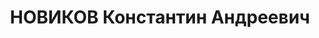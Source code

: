 ---
title: НОВИКОВ Константин Андреевич
description: "Род. в 1889, Курская обл., русский, обр.: незаконченное высшее, б/п.\
  \ Уфгорпит, экономист \n  Арестован 08.02.1937. Обв. по ст. 58-10, 58-11. Приговор:\
  \ ВМН. Расстрелян 25.12.1937. \n  Реабилитирован 24.12.1957"
---